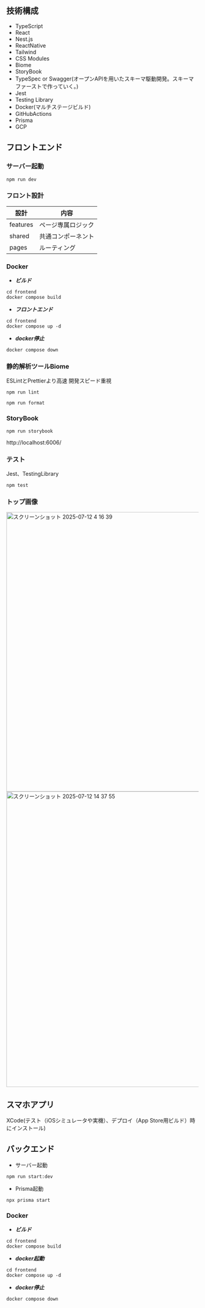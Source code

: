 ## 技術構成
- TypeScript
- React
- Nest.js
- ReactNative
- Tailwind
- CSS Modules
- Biome
- StoryBook
- TypeSpec or Swagger(オープンAPIを用いたスキーマ駆動開発。スキーマファーストで作っていく。)
- Jest
- Testing Library
- Docker(マルチステージビルド)
- GitHubActions
- Prisma
- GCP


## フロントエンド
### サーバー起動
```
npm run dev
```

### フロント設計
|設計|内容|
|----|---|
|features|ページ専属ロジック|
|shared|共通コンポーネント|
|pages|ルーティング|

### Docker
- ***ビルド***
```
cd frontend
docker compose build
```

- ***フロントエンド***
```
cd frontend
docker compose up -d
```

- ***docker停止***
```
docker compose down
```

### 静的解析ツールBiome
ESLintとPrettierより高速
開発スピード重視

```
npm run lint

npm run format
```

### StoryBook
```
npm run storybook
```
http://localhost:6006/ 

### テスト
Jest、TestingLibrary
```
npm test
```

### トップ画像

<img width="1436" height="733" alt="スクリーンショット 2025-07-12 4 16 39" src="https://github.com/user-attachments/assets/7ff1a1ea-4075-4f56-bb40-ae0def28ea33" />

<img width="1435" height="775" alt="スクリーンショット 2025-07-12 14 37 55" src="https://github.com/user-attachments/assets/29e409aa-0111-4650-8933-f83015702a85" />

## スマホアプリ
XCode(テスト（iOSシミュレータや実機）、デプロイ（App Store用ビルド）時にインストール)


## バックエンド
- サーバー起動
```
npm run start:dev
```
- Prisma起動
```
npx prisma start
```

### Docker
- ***ビルド***
```
cd frontend
docker compose build
```

- ***docker起動***
```
cd frontend
docker compose up -d
```

- ***docker停止***
```
docker compose down
```
